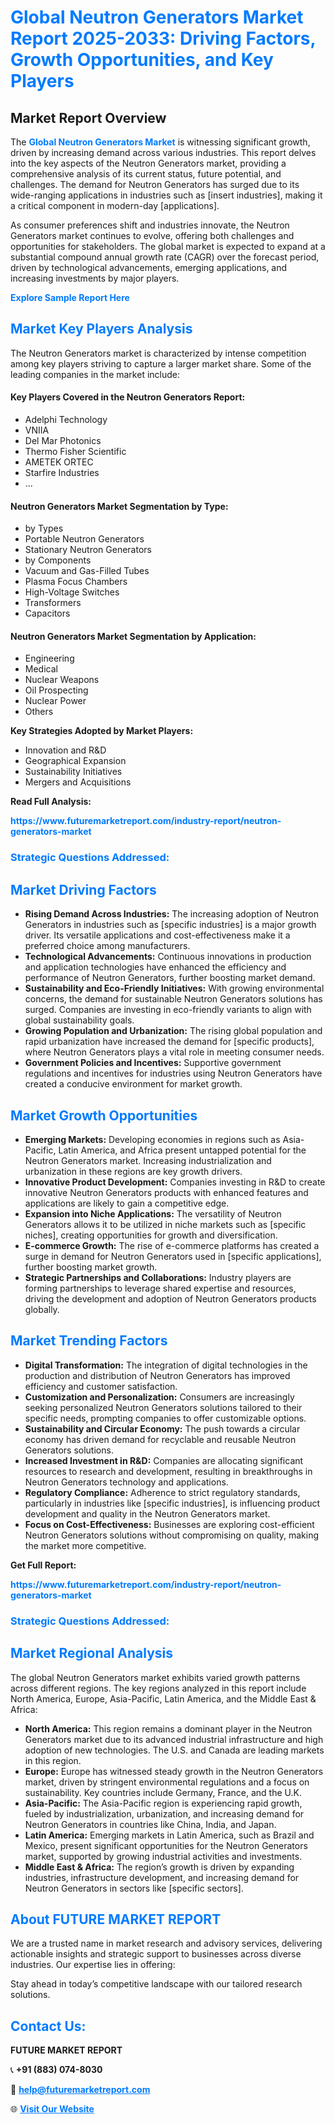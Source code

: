 <h1 style="color: #007BFF;">Global Neutron Generators Market Report 2025-2033: Driving Factors, Growth Opportunities, and Key Players</h1>

<section id="overview">
<h2>Market Report Overview</h2>
<p>The <a href="https://www.futuremarketreport.com/industry-report/neutron-generators-market" style="color: #007BFF; text-decoration: none;"><strong>Global Neutron Generators Market</strong></a> is witnessing significant growth, driven by increasing demand across various industries. This report delves into the key aspects of the Neutron Generators market, providing a comprehensive analysis of its current status, future potential, and challenges. The demand for Neutron Generators has surged due to its wide-ranging applications in industries such as [insert industries], making it a critical component in modern-day [applications].</p>
<p>As consumer preferences shift and industries innovate, the Neutron Generators market continues to evolve, offering both challenges and opportunities for stakeholders. The global market is expected to expand at a substantial compound annual growth rate (CAGR) over the forecast period, driven by technological advancements, emerging applications, and increasing investments by major players.</p>
</section>

<section id="overview">
<p><a href="https://www.futuremarketreport.com/request-sample/reportId=97710" style="color: #007BFF; text-decoration: none;"><strong>Explore Sample Report Here</strong></a></p>
</section>

<section id="key-players">
<h2 style="color: #007BFF;">Market Key Players Analysis</h2>
<p>The Neutron Generators market is characterized by intense competition among key players striving to capture a larger market share. Some of the leading companies in the market include:</p>
<h4>Key Players Covered in the Neutron Generators Report:</h4>
<ul><li>Adelphi Technology</li><li>VNIIA</li><li>Del Mar Photonics</li><li>Thermo Fisher Scientific</li><li>AMETEK ORTEC</li><li>Starfire Industries</li><li>...</li></ul>
<h4>Neutron Generators Market Segmentation by Type:</h4>
<ul><li>by Types</li><li>Portable Neutron Generators</li><li>Stationary Neutron Generators</li><li>by Components</li><li>Vacuum and Gas-Filled Tubes</li><li>Plasma Focus Chambers</li><li>High-Voltage Switches</li><li>Transformers</li><li>Capacitors</li></ul>

<h4>Neutron Generators Market Segmentation by Application:</h4>
<ul><li>Engineering</li><li>Medical</li><li>Nuclear Weapons</li><li>Oil Prospecting</li><li>Nuclear Power</li><li>Others</li></ul>
<p><strong>Key Strategies Adopted by Market Players:</strong></p>
<ul>
<li>Innovation and R&D</li>
<li>Geographical Expansion</li>
<li>Sustainability Initiatives</li>
<li>Mergers and Acquisitions</li>
</ul>
</section>

<section>
<p><strong>Read Full Analysis: </strong></p><a href="https://www.futuremarketreport.com/industry-report/neutron-generators-market" style="color: #007BFF; text-decoration: none;"><strong>https://www.futuremarketreport.com/industry-report/neutron-generators-market</strong></a>
<h3 style="color: #007BFF;">Strategic Questions Addressed:</h3>
</section>

<section id="driving-factors">
<h2 style="color: #007BFF;">Market Driving Factors</h2>
<ul>
<li><strong>Rising Demand Across Industries:</strong> The increasing adoption of Neutron Generators in industries such as [specific industries] is a major growth driver. Its versatile applications and cost-effectiveness make it a preferred choice among manufacturers.</li>
<li><strong>Technological Advancements:</strong> Continuous innovations in production and application technologies have enhanced the efficiency and performance of Neutron Generators, further boosting market demand.</li>
<li><strong>Sustainability and Eco-Friendly Initiatives:</strong> With growing environmental concerns, the demand for sustainable Neutron Generators solutions has surged. Companies are investing in eco-friendly variants to align with global sustainability goals.</li>
<li><strong>Growing Population and Urbanization:</strong> The rising global population and rapid urbanization have increased the demand for [specific products], where Neutron Generators plays a vital role in meeting consumer needs.</li>
<li><strong>Government Policies and Incentives:</strong> Supportive government regulations and incentives for industries using Neutron Generators have created a conducive environment for market growth.</li>
</ul>
</section>

<section id="growth-opportunities">
<h2 style="color: #007BFF;">Market Growth Opportunities</h2>
<ul>
<li><strong>Emerging Markets:</strong> Developing economies in regions such as Asia-Pacific, Latin America, and Africa present untapped potential for the Neutron Generators market. Increasing industrialization and urbanization in these regions are key growth drivers.</li>
<li><strong>Innovative Product Development:</strong> Companies investing in R&D to create innovative Neutron Generators products with enhanced features and applications are likely to gain a competitive edge.</li>
<li><strong>Expansion into Niche Applications:</strong> The versatility of Neutron Generators allows it to be utilized in niche markets such as [specific niches], creating opportunities for growth and diversification.</li>
<li><strong>E-commerce Growth:</strong> The rise of e-commerce platforms has created a surge in demand for Neutron Generators used in [specific applications], further boosting market growth.</li>
<li><strong>Strategic Partnerships and Collaborations:</strong> Industry players are forming partnerships to leverage shared expertise and resources, driving the development and adoption of Neutron Generators products globally.</li>
</ul>
</section>

<section id="trending-factors">
<h2 style="color: #007BFF;">Market Trending Factors</h2>
<ul>
<li><strong>Digital Transformation:</strong> The integration of digital technologies in the production and distribution of Neutron Generators has improved efficiency and customer satisfaction.</li>
<li><strong>Customization and Personalization:</strong> Consumers are increasingly seeking personalized Neutron Generators solutions tailored to their specific needs, prompting companies to offer customizable options.</li>
<li><strong>Sustainability and Circular Economy:</strong> The push towards a circular economy has driven demand for recyclable and reusable Neutron Generators solutions.</li>
<li><strong>Increased Investment in R&D:</strong> Companies are allocating significant resources to research and development, resulting in breakthroughs in Neutron Generators technology and applications.</li>
<li><strong>Regulatory Compliance:</strong> Adherence to strict regulatory standards, particularly in industries like [specific industries], is influencing product development and quality in the Neutron Generators market.</li>
<li><strong>Focus on Cost-Effectiveness:</strong> Businesses are exploring cost-efficient Neutron Generators solutions without compromising on quality, making the market more competitive.</li>
</ul>
</section>

<section>
<p><strong>Get Full Report: </strong></p><a href="https://www.futuremarketreport.com/industry-report/neutron-generators-market" style="color: #007BFF; text-decoration: none;"><strong>https://www.futuremarketreport.com/industry-report/neutron-generators-market</strong></a>
<h3 style="color: #007BFF;">Strategic Questions Addressed:</h3>
</section>


<section id="regional-analysis">
<h2 style="color: #007BFF;">Market Regional Analysis</h2>
<p>The global Neutron Generators market exhibits varied growth patterns across different regions. The key regions analyzed in this report include North America, Europe, Asia-Pacific, Latin America, and the Middle East & Africa:</p>
<ul>
<li><strong>North America:</strong> This region remains a dominant player in the Neutron Generators market due to its advanced industrial infrastructure and high adoption of new technologies. The U.S. and Canada are leading markets in this region.</li>
<li><strong>Europe:</strong> Europe has witnessed steady growth in the Neutron Generators market, driven by stringent environmental regulations and a focus on sustainability. Key countries include Germany, France, and the U.K.</li>
<li><strong>Asia-Pacific:</strong> The Asia-Pacific region is experiencing rapid growth, fueled by industrialization, urbanization, and increasing demand for Neutron Generators in countries like China, India, and Japan.</li>
<li><strong>Latin America:</strong> Emerging markets in Latin America, such as Brazil and Mexico, present significant opportunities for the Neutron Generators market, supported by growing industrial activities and investments.</li>
<li><strong>Middle East & Africa:</strong> The region’s growth is driven by expanding industries, infrastructure development, and increasing demand for Neutron Generators in sectors like [specific sectors].</li>
</ul>
</section>

<footer>
<h2 style="color: #007BFF;">About FUTURE MARKET REPORT</h2>
<p>We are a trusted name in market research and advisory services, delivering actionable insights and strategic support to businesses across diverse industries. Our expertise lies in offering:</p>

<p>Stay ahead in today’s competitive landscape with our tailored research solutions.</p>

<h2 style="color: #007BFF;">Contact Us:</h2>
<p><strong>FUTURE MARKET REPORT</strong></p>
<p>📞 <strong>+91 (883) 074-8030</strong></p>
<p>📧 <strong><a href="mailto:help@futuremarketreport.com" style="color: #007BFF;">help@futuremarketreport.com</a></strong></p>
<p>🌐 <strong><a href="https://www.futuremarketreport.com/" style="color: #007BFF;">Visit Our Website</a></strong></p>
</footer>
